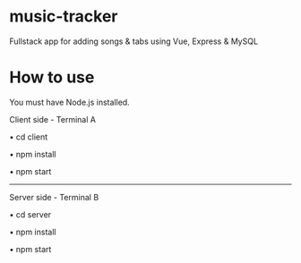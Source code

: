 # music-tracker
Fullstack app for adding songs & tabs using Vue, Express & MySQL

# How to use
You must have Node.js installed.

Client side - Terminal A


• cd client

• npm install

• npm start

---
Server side - Terminal B


• cd server

• npm install

• npm start
